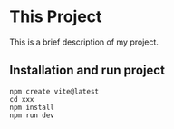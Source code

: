 # This Project

This is a brief description of my project.

## Installation and run project

```
npm create vite@latest
cd xxx
npm install
npm run dev
```
